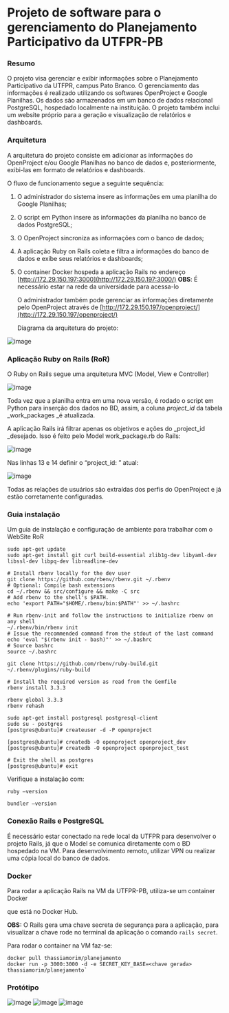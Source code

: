 # Projeto de software para o gerenciamento do Planejamento Participativo da UTFPR-PB 


### Resumo

O projeto visa gerenciar e exibir informações sobre o Planejamento Participativo da UTFPR, campus Pato Branco. O gerenciamento das informações é realizado utilizando os softwares OpenProject e Google Planilhas. Os dados são armazenados em um banco de dados relacional PostgreSQL, hospedado localmente na instituição. O projeto também inclui um website próprio para a geração e visualização de relatórios e dashboards.

### Arquitetura

A arquitetura do projeto consiste em adicionar as informações do OpenProject e/ou Google Planilhas no banco de dados e, posteriormente, exibi-las em formato de relatórios e dashboards.

O fluxo de funcionamento segue a seguinte sequência:

1. O administrador do sistema insere as informações em uma planilha do Google Planilhas;
2. O script em Python insere as informações da planilha no banco de dados PostgreSQL;
3. O OpenProject sincroniza as informações com o banco de dados;
4. A aplicação Ruby on Rails coleta e filtra a informações do banco de dados e exibe seus relatórios e dashboards;
5. O container Docker hospeda a aplicação Rails no endereço [http://172.29.150.197:3000](http://172.29.150.197:3000/) **OBS**: É necessário estar na rede da universidade para acessa-lo

	O administrador também pode gerenciar as informações diretamente pelo OpenProject através de [http://172.29.150.197/openproject/](http://172.29.150.197/openproject/)

	Diagrama da arquitetura do projeto:

![image](https://github.com/user-attachments/assets/0f6ffa44-ad28-499f-b261-fcc80301166a)



### Aplicação Ruby on Rails (RoR)

O Ruby on Rails segue uma arquitetura MVC (Model, View e Controller)


![image](https://github.com/user-attachments/assets/db3d9e65-3691-4916-a4b8-e5d6b326fe43)


Toda vez que a planilha entra em uma nova versão, é rodado o script em Python para inserção dos dados no BD, assim, a coluna _project_id_ da tabela _work_packages _é atualizada.

A aplicação Rails irá filtrar apenas os objetivos e ações do _project_id _desejado. Isso é feito pelo Model work_package.rb do Rails:

![image](https://github.com/user-attachments/assets/56fce10d-cd0a-47dd-9f44-a3261134c1ec)

Nas linhas 13 e 14 definir o “project_id: ” atual:

![image](https://github.com/user-attachments/assets/c6a5a4eb-49e9-4acb-8a0a-bdcd3d957cfd)


Todas as relações de usuários são extraídas dos perfis do OpenProject e já estão corretamente configuradas.


### Guia instalação 

Um guia de instalação e configuração de ambiente para trabalhar com o WebSite RoR


```
sudo apt-get update
sudo apt-get install git curl build-essential zlib1g-dev libyaml-dev libssl-dev libpq-dev libreadline-dev

# Install rbenv locally for the dev user
git clone https://github.com/rbenv/rbenv.git ~/.rbenv
# Optional: Compile bash extensions
cd ~/.rbenv && src/configure && make -C src
# Add rbenv to the shell's $PATH.
echo 'export PATH="$HOME/.rbenv/bin:$PATH"' >> ~/.bashrc

# Run rbenv-init and follow the instructions to initialize rbenv on any shell
~/.rbenv/bin/rbenv init
# Issue the recommended command from the stdout of the last command
echo 'eval "$(rbenv init - bash)"' >> ~/.bashrc
# Source bashrc
source ~/.bashrc

git clone https://github.com/rbenv/ruby-build.git ~/.rbenv/plugins/ruby-build

# Install the required version as read from the Gemfile
rbenv install 3.3.3

rbenv global 3.3.3
rbenv rehash

sudo apt-get install postgresql postgresql-client
sudo su - postgres
[postgres@ubuntu]# createuser -d -P openproject

[postgres@ubuntu]# createdb -O openproject openproject_dev
[postgres@ubuntu]# createdb -O openproject openproject_test

# Exit the shell as postgres
[postgres@ubuntu]# exit
```



Verifique a instalação com:


```
ruby –version

bundler –version
```



### Conexão Rails e PostgreSQL

É necessário estar conectado na rede local da UTFPR para desenvolver o projeto Rails, já que o Model se comunica diretamente com o BD hospedado na VM. Para desenvolvimento remoto, utilizar VPN ou realizar uma cópia local do banco de dados.


### Docker

Para rodar a aplicação Rails na VM da UTFPR-PB, utiliza-se um container Docker

que está no Docker Hub. 

**OBS:** O Rails gera uma chave secreta de segurança para a aplicação, para visualizar a chave rode no terminal da aplicação o comando `rails secret`.

Para rodar o container na VM faz-se:


```
docker pull thassiamorim/planejamento
docker run -p 3000:3000 -d -e SECRET_KEY_BASE=<chave gerada> thassiamorim/planejamento`
```
### Protótipo
![image](https://github.com/user-attachments/assets/3296765c-6923-4227-8781-8175c7932225)
![image](https://github.com/user-attachments/assets/9682a64f-adfd-44eb-9687-eeef7181983c)
![image](https://github.com/user-attachments/assets/dbd8916d-b5de-4972-801f-90b6feec8fcf)

